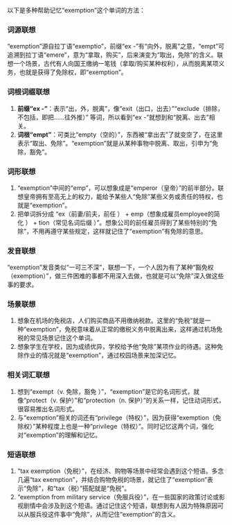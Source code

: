 以下是多种帮助记忆“exemption”这个单词的方法：

### 词源联想
“exemption”源自拉丁语“exemptio”，前缀“ex -”有“向外，脱离”之意，“empt”可追溯到拉丁语“emere”，意为“拿取，购买”，后来演变为“取出，免除”的含义。联想一个场景，古代有人向国王缴纳一笔钱（拿取/购买某种权利），从而脱离某项义务，也就是获得了免除权，即“exemption”。 

### 词根词缀联想 
1. **前缀“ex -”**：表示“出，外，脱离”，像“exit（出口，出去）”“exclude（排除，不包括，即把……往外推）” 等词，所以看到“ex -”就想到和“脱离、出去”相关。 
2. **词根“empt”**：可类比“empty（空的）”，东西被“拿出去”了就变空了，在这里表示“取出、免除”。“exemption”就是从某种事物中脱离、取出，引申为“免除，豁免”。 

### 词形联想
1. “exemption”中间的“emp”，可以想象成是“emperor（皇帝）”的前半部分。联想皇帝拥有至高无上的权力，能给予某些人“免除”某些义务或责任的特权，也就是“exemption”。 
2. 把单词拆分成 “ex（前妻/前夫，前任 ） + emp（想象成雇员employee的简化 ） + tion（常见名词后缀 ）”。想象公司的前任雇员得到了某些特别的“免除”，不用再遵守某些规定，这样就记住了“exemption”有免除的意思。 

### 发音联想 
“exemption”发音类似“一可三不深”，联想一下，一个人因为有了某种“豁免权（exemption）”，做三件困难的事都不用深入去做，也就是可以“免除”深入做这些事的要求。 

### 场景联想 
1. 想象在机场的免税店，人们购买商品不用缴纳税款。这里的“免税”就是一种“exemption”，免税意味着从正常的缴税义务中脱离出来，这样通过机场免税的常见场景记住这个单词。 
2. 想象学生在学校，因为成绩优异，学校给予他“免除”某项作业的待遇。这种免除作业的情况就是“exemption”，通过校园场景来加深记忆。 

### 相关词汇联想 
1. 想到“exempt（v. 免除，豁免 ）”，“exemption”是它的名词形式，就像“protect（v. 保护）”和“protection（n. 保护）”的关系一样，记住动词形式，很容易推出名词形式。 
2. 与“exemption”相关的词还有“privilege（特权）”，因为获得“exemption（免除权）”某种程度上也是一种“privilege（特权）”。同时记忆这两个词，强化对“exemption”的理解和记忆。 

### 短语联想 
1. “tax exemption（免税）”，在经济、购物等场景中经常会遇到这个短语。多念几遍“tax exemption”，并结合购物免税的场景，就记住了“exemption”表示“免除”，和“tax（税）”搭配就是“免税”。 
2. “exemption from military service（免服兵役）”，在一些国家的政策讨论或影视剧情中会涉及到这个短语。通过记住这个短语，联想到有人因为特殊原因可以从服兵役这件事中“免除”，从而记住“exemption”的含义。 